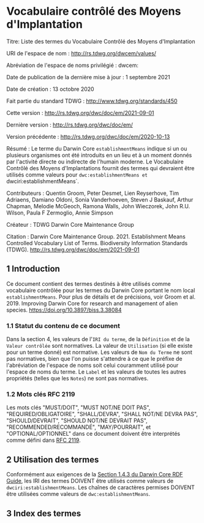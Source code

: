 # Vocabulaire contrôlé des Moyens d'Implantation

Titre: Liste des termes du Vocabulaire Contrôlé des Moyens d'Implantation

URI de l'espace de nom
: <http://rs.tdwg.org/dwcem/values/>

Abréviation de l'espace de noms privilégié
: dwcem:

Date de publication de la dernière mise à jour
: 1 septembre 2021

Date de création
: 13 octobre 2020

Fait partie du standard TDWG
: <http://www.tdwg.org/standards/450>

Cette version
: <http://rs.tdwg.org/dwc/doc/em/2021-09-01>

Dernière version
: <http://rs.tdwg.org/dwc/doc/em/>

Version précédente
: <http://rs.tdwg.org/dwc/doc/em/2020-10-13>

Résumé
: Le terme du Darwin Core `establishmentMeans` indique si un ou plusieurs organismes ont été introduits en un lieu et à un moment donnés par l'activité directe ou indirecte de l'humain moderne. Le Vocabulaire Contrôlé des Moyens d'Implantations fournit des termes qui devraient être utilisés comme valeurs pour `dwc:establishmentMeans et `dwciri:establishmentMeans\`.

Contributeurs
: Quentin Groom, Peter Desmet, Lien Reyserhove, Tim Adriaens, Damiano Oldoni, Sonia Vanderhoeven, Steven J Baskauf, Arthur Chapman, Melodie McGeoch, Ramona Walls, John Wieczorek, John R.U. Wilson, Paula F Zermoglio, Annie Simpson

Créateur
: TDWG Darwin Core Maintenance Group

Citation
: Darwin Core Maintenance Group. 2021. Establishment Means Controlled Vocabulary List of Terms. Biodiversity Information Standards (TDWG). <http://rs.tdwg.org/dwc/doc/em/2021-09-01>

## 1 Introduction

Ce document contient des termes destinés à être utilisés comme vocabulaire contrôlée pour les termes du Darwin Core portant le nom local `establishmentMeans`. Pour plus de détails et de précisions, voir Groom et al. 2019. Improving Darwin Core for research and management of alien species. <https://doi.org/10.3897/biss.3.38084>

### 1.1 Statut du contenu de ce document

Dans la section 4, les valeurs de l'`IRI du terme`, de la `Définition` et de la `Valeur contrôlée` sont normatives. La valeur de `Utilisation` (si elle existe pour un terme donné) est normative.  Les valeurs de `Nom du Terme` ne sont pas normatives, bien que l'on puisse s'attendre à ce que le préfixe de l'abréviation de l'espace de noms soit celui couramment utilisé pour l'espace de noms du terme.  Le `Label` et les valeurs de toutes les autres propriétés (telles que les `Notes`) ne sont pas normatives.

### 1.2 Mots clés RFC 2119

Les mots clés "MUST/DOIT", "MUST NOT/NE DOIT PAS", "REQUIRED/OBLIGATOIRE", "SHALL/DEVRA", "SHALL NOT/NE DEVRA PAS", "SHOULD/DEVRAIT", "SHOULD NOT/NE DEVRAIT PAS", "RECOMMENDED/RECOMMANDÉ", "MAY/POURRAIT", et "OPTIONAL/OPTIONNEL" dans ce document doivent être interprétés comme défini dans [RFC 2119](https://tools.ietf.org/html/rfc2119).

## 2 Utilisation des termes

Conformément aux exigences de la [Section 1.4.3 du Darwin Core RDF Guide](https://dwc.tdwg.org/rdf/#143-use-of-darwin-core-terms-in-rdf-normative), les IRI des termes DOIVENT être utilisés comme valeurs de `dwciri:establishmentMeans`. Les chaînes de caractères permises DOIVENT être utilisées comme valeurs de `dwc:establishmentMeans`.

## 3 Index des termes
